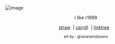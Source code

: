 ![image](https://github.com/user-attachments/assets/4319be7c-43eb-47ae-bff1-4619ab3396b9)

<p align="center"> i like r1999

<div align="center">

[straw](https://reverse1999.straw.page/)
&nbsp;|
[carrd](https://ghostlady.carrd.co))
&nbsp;|
[linktree](https://linktr.ee/ghostlysorrows)
&nbsp;&nbsp;


<p align="center"> <sub> art by : @rararanndoseru
<!--
**apparitional-joice/apparitional-joice** is a ✨ _special_ ✨ repository because its `README.md` (this file) appears on your GitHub profile.

Here are some ideas to get you started:

- 🔭 I’m currently working on ...
- 🌱 I’m currently learning ...
- 👯 I’m looking to collaborate on ...
- 🤔 I’m looking for help with ...
- 💬 Ask me about ...
- 📫 How to reach me: ...
- 😄 Pronouns: ...
- ⚡ Fun fact: ...
-->
